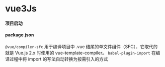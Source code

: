 # vue3Js

#### 项目启动


<!-- ## demo -->
<!-- 验证码图片 -->

#### package.json
`@vue/compiler-sfc` 用于编译项目中 .vue 结尾的单文件组件（SFC），它取代的就是 Vue.js 2.x 时使用的 vue-template-compiler。
`babel-plugin-import` 在编译过程中将 import 的写法自动转换为按需引入的方式
